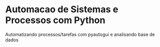 # Automacao de Sistemas e Processos com Python
 Automatizando processos/tarefas com pyautogui e analisando base de dados
